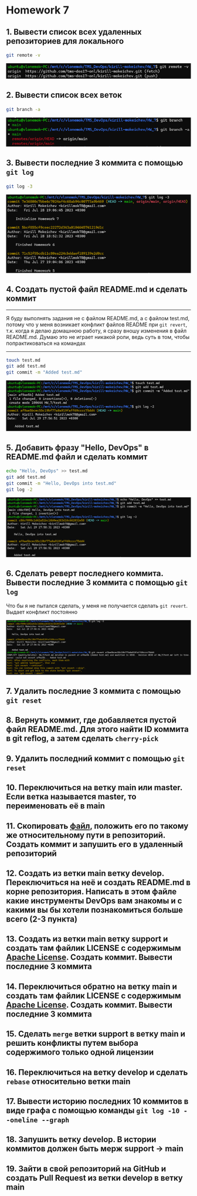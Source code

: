 # Homework 7

## 1. Вывести список всех удаленных репозиториев для локального

```bash
git remote -v
```

![task1](screenshots/task1.png)

## 2. Вывести список всех веток

```bash
git branch -a
```

![task2](screenshots/task2.png)

## 3. Вывести последниe 3 коммитa с помощью ```git log```

```bash
git log -3
```

![task3](screenshots/task3.png)

## 4. Создать пустой файл README.md и сделать коммит

---

Я буду выполнять задания не с файлом README.md, а с файлом test.md, потому что у меня возникает конфликт файлов README при ```git revert```, т.к. когда я делаю домашнюю работу, я сразу вношу изменения в файл README.md. Думаю это не играет никакой  роли, ведь суть в том, чтобы попрактиковаться на командах

---

```bash
touch test.md
git add test.md
git commit -m "Added test.md"
```

![task4](screenshots/task4.png)

## 5. Добавить фразу "Hello, DevOps" в README.md файл и сделать коммит

```bash
echo "Hello, DevOps" >> test.md
git add test.md
git commit -m "Hello, DevOps into test.md"
git log -2
```

![task5](screenshots/task5.png)

## 6. Сделать реверт последнего коммита. Вывести последниe 3 коммитa с помощью ```git log```

Что бы я не пытался сделать, у меня не получается сделать ```git revert```. Выдает конфликт постоянно

![task6](screenshots/task6.png)

## 7. Удалить последние 3 коммита с помощью ```git reset```

## 8. Вернуть коммит, где добавляется пустой файл README.md. Для этого найти ID коммита в git reflog, а затем сделать ```cherry-pick```

## 9. Удалить последний коммит с помощью ```git reset```

## 10. Переключиться на ветку main или master. Если ветка называется master, то переименовать её в main

## 11. Скопировать [файл](https://github.com/tms-dos17-onl/_sandbox/blob/main/.github/workflows/validate-shell.yaml), положить его по такому же относительному пути в репозиторий. Создать коммит и запушить его в удаленный репозиторий

## 12. Создать из ветки main ветку develop. Переключиться на неё и создать README.md в корне репозитория. Написать в этом файле какие инструменты DevOps вам знакомы и с какими вы бы хотели познакомиться больше всего (2-3 пункта)

## 13. Создать из ветки main ветку support и создать там файлик LICENSE с содержимым [Apache License](https://www.apache.org/licenses/LICENSE-2.0.txt). Создать коммит. Вывести последниe 3 коммитa

## 14. Переключиться обратно на ветку main и создать там файлик LICENSE с содержимым [Apache License](https://github.com/git/git-scm.com/blob/main/MIT-LICENSE.txt). Создать коммит. Вывести последниe 3 коммитa

## 15. Сделать ```merge``` ветки support в ветку main и решить конфликты путем выбора содержимого только одной лицензии

## 16. Переключиться на ветку develop и сделать ```rebase``` относительно ветки main

## 17. Вывести историю последних 10 коммитов в виде графа с помощью команды ```git log -10 --oneline --graph```

## 18. Запушить ветку develop. В истории коммитов должен быть мерж support -> main

## 19. Зайти в свой репозиторий на GitHub и создать Pull Request из ветки develop в ветку main
